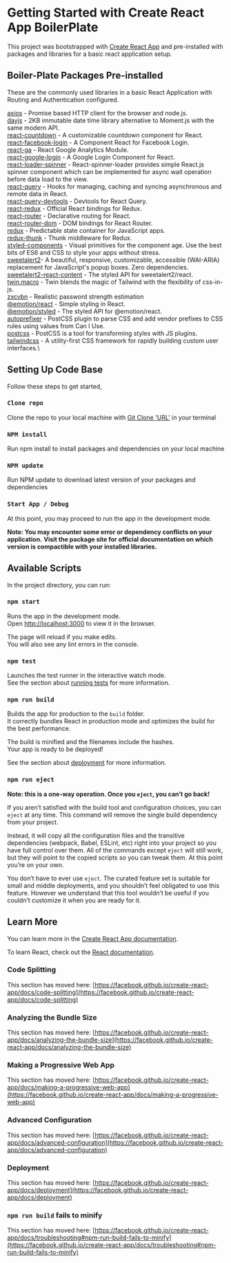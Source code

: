 # Getting Started with Create React App BoilerPlate

This project was bootstrapped with [Create React App](https://github.com/facebook/create-react-app) and  pre-installed with packages and libraries for a basic react application setup.

## Boiler-Plate Packages Pre-installed

These are the commonly used libraries in a basic React Application with Routing and Authentication configured.

[axios](https://www.npmjs.com/package/axios) - Promise based HTTP client for the browser and node.js.\
[dayjs](https://www.npmjs.com/package/dayjs) - 2KB immutable date time library alternative to Moment.js with the same modern API.\
[react-countdown](https://www.npmjs.com/package/react-countdown) - A customizable countdown component for React.\
[react-facebook-login](https://www.npmjs.com/package/react-facebook-login) - A Component React for Facebook Login.\
[react-ga](https://www.npmjs.com/package/react-ga) - React Google Analytics Module.\
[react-google-login](https://www.npmjs.com/package/react-google-login) - A Google Login Component for React.\
[react-loader-spinner](https://www.npmjs.com/package/react-loader-spinner) - React-spinner-loader provides simple React.js spinner component which can be implemented for async wait operation before data load to the view.\
[react-query](https://www.npmjs.com/package/react-query) - Hooks for managing, caching and syncing asynchronous and remote data in React.\
[react-query-devtools](https://www.npmjs.com/package/react-query-devtools) - Devtools for React Query.\
[react-redux](https://www.npmjs.com/package/react-redux) - Official React bindings for Redux.\
[react-router](https://www.npmjs.com/package/react-router) - Declarative routing for React.\
[react-router-dom](https://www.npmjs.com/package/react-router-dom) - DOM bindings for React Router.\
[redux](https://www.npmjs.com/package/redux) - Predictable state container for JavaScript apps.\
[redux-thunk](https://www.npmjs.com/package/redux-thunk) - Thunk middleware for Redux.\
[styled-components](https://www.npmjs.com/package/styled-components) - Visual primitives for the component age. Use the best bits of ES6 and CSS to style your apps without stress.\
[sweetalert2](https://www.npmjs.com/package/sweetalert2)- A beautiful, responsive, customizable, accessible (WAI-ARIA) replacement for JavaScript's popup boxes. Zero dependencies.\
[sweetalert2-react-content](https://www.npmjs.com/package/sweetalert2-react-content) - The styled API for sweetalert2/react.\
[twin.macro](https://www.npmjs.com/package/twin.macro) - Twin blends the magic of Tailwind with the flexibility of css-in-js.\
[zxcvbn](https://www.npmjs.com/package/zxcvbn) - Realistic password strength estimation\
[@emotion/react](https://www.npmjs.com/package/@emotion/react) - Simple styling in React.\
[@emotion/styled](https://www.npmjs.com/package/@emotion/styled) - The styled API for @emotion/react.\
[autoprefixer](https://www.npmjs.com/package/autoprefixer) - PostCSS plugin to parse CSS and add vendor prefixes to CSS rules using values from Can I Use.\
[postcss](https://www.npmjs.com/package/postcss) - PostCSS is a tool for transforming styles with JS plugins.\
[tailwindcss](https://www.npmjs.com/package/tailwindcss) - A utility-first CSS framework for rapidly building custom user interfaces.\

## Setting Up Code Base

Follow these steps to get started,

### `Clone repo`

Clone the repo to your local machine with [Git Clone 'URL'](https://github.com/KarshKodes2) in your terminal

### `NPM install`

Run npm install to install packages and dependencies on your local machine

### `NPM update`

Run NPM update to download latest version of your packages and dependencies

### `Start App / Debug`

 At this point, you may proceed to run the app in the development mode.

**Note: You may encounter some error or dependency conflicts on your application.**
**Visit the package site for official documentation on which version is compactible with your installed libraries.**



## Available Scripts

In the project directory, you can run:

### `npm start`

Runs the app in the development mode.\
Open [http://localhost:3000](http://localhost:3000) to view it in the browser.

The page will reload if you make edits.\
You will also see any lint errors in the console.

### `npm test`

Launches the test runner in the interactive watch mode.\
See the section about [running tests](https://facebook.github.io/create-react-app/docs/running-tests) for more information.

### `npm run build`

Builds the app for production to the `build` folder.\
It correctly bundles React in production mode and optimizes the build for the best performance.

The build is minified and the filenames include the hashes.\
Your app is ready to be deployed!

See the section about [deployment](https://facebook.github.io/create-react-app/docs/deployment) for more information.

### `npm run eject`

**Note: this is a one-way operation. Once you `eject`, you can’t go back!**

If you aren’t satisfied with the build tool and configuration choices, you can `eject` at any time. This command will remove the single build dependency from your project.

Instead, it will copy all the configuration files and the transitive dependencies (webpack, Babel, ESLint, etc) right into your project so you have full control over them. All of the commands except `eject` will still work, but they will point to the copied scripts so you can tweak them. At this point you’re on your own.

You don’t have to ever use `eject`. The curated feature set is suitable for small and middle deployments, and you shouldn’t feel obligated to use this feature. However we understand that this tool wouldn’t be useful if you couldn’t customize it when you are ready for it.

## Learn More

You can learn more in the [Create React App documentation](https://facebook.github.io/create-react-app/docs/getting-started).

To learn React, check out the [React documentation](https://reactjs.org/).

### Code Splitting

This section has moved here: [https://facebook.github.io/create-react-app/docs/code-splitting](https://facebook.github.io/create-react-app/docs/code-splitting)

### Analyzing the Bundle Size

This section has moved here: [https://facebook.github.io/create-react-app/docs/analyzing-the-bundle-size](https://facebook.github.io/create-react-app/docs/analyzing-the-bundle-size)

### Making a Progressive Web App

This section has moved here: [https://facebook.github.io/create-react-app/docs/making-a-progressive-web-app](https://facebook.github.io/create-react-app/docs/making-a-progressive-web-app)

### Advanced Configuration

This section has moved here: [https://facebook.github.io/create-react-app/docs/advanced-configuration](https://facebook.github.io/create-react-app/docs/advanced-configuration)

### Deployment

This section has moved here: [https://facebook.github.io/create-react-app/docs/deployment](https://facebook.github.io/create-react-app/docs/deployment)

### `npm run build` fails to minify

This section has moved here: [https://facebook.github.io/create-react-app/docs/troubleshooting#npm-run-build-fails-to-minify](https://facebook.github.io/create-react-app/docs/troubleshooting#npm-run-build-fails-to-minify)
